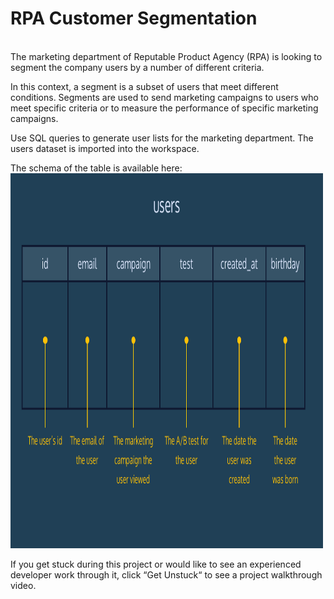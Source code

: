 <h1> RPA Customer Segmentation</h1>
<br>
The marketing department of Reputable Product Agency (RPA) is looking to segment the company users by a number of different criteria.

In this context, a segment is a subset of users that meet different conditions. Segments are used to send marketing campaigns to users who meet specific criteria or to measure the performance of specific marketing campaigns.

Use SQL queries to generate user lists for the marketing department. The users dataset is imported into the workspace.

The schema of the table is available here: 
<br>
<img src="SchemaForRPA.PNG" alt="Schema for RPA Table" style="width:500px;height:600px;">

If you get stuck during this project or would like to see an experienced developer work through it, click “Get Unstuck“ to see a project walkthrough video.
